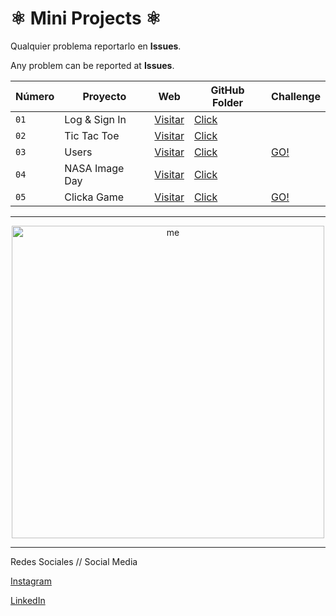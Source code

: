 <div>

# ⚛️ Mini Projects ⚛️

Qualquier problema reportarlo en **Issues**. 

Any problem can be reported at **Issues**.

| Número | Proyecto | Web | GitHub Folder | Challenge |
| --- | --- | --- | --- | --- |
| `01` | Log & Sign In | [Visitar](https://logsigninpablotutor.netlify.app/) | [Click](Projects/01-Log-Sign-In) |  |
| `02` | Tic Tac Toe | [Visitar](https://tic-tae-toe-pablotutormoegle.netlify.app/) | [Click](Projects/02-Tic-Tac_Toe) |  |
| `03` | Users | [Visitar](https://getuserspablodevtutor.netlify.app/) | [Click](Projects/03-Users) | [GO!](Challenges/Users-Challenge) |
| `04` | NASA Image Day | [Visitar](https://nasaimagedaypablodevtutor.netlify.app/) | [Click](Projects/04-NASA-Image) |  |
| `05` | Clicka Game | [Visitar]() | [Click](Projects/05-Clicka-Game) | [GO!](Challenges/Clicka-Game-Challenge) |

------------------------------------------------------------------------------------------------------------

<div align="center">
<img alt="me" src="https://github.com/PabloTutorMoegle/MiniProjects/assets/102219711/9b2d64e7-5579-4bca-93e5-ea66555ec3b7" width="500"/>
</div>

------------------------------------------------------------------------------------------------------------

Redes Sociales // Social Media

[Instagram](https://www.instagram.com/pablo_dev_tutor/)

[LinkedIn](https://www.linkedin.com/in/pablo-tutor-moegle/)

</div>
